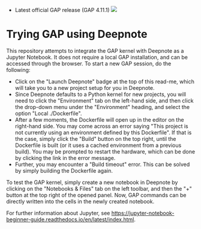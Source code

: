 - Latest official GAP release (GAP 4.11.1) [<img src="https://deepnote.com/buttons/launch-in-deepnote-white-small.svg">](https://deepnote.com/launch?url=https%3A%2F%2Fgithub.com%2FZachNewbery%2Ftry-gap-in-deepnote)
# Trying GAP using Deepnote
This repository attempts to integrate the GAP kernel with Deepnote as a Jupyter Notebook. It does not require a local GAP installation, and can be accessed through the browser. To start a new GAP session, do the following:
- Click on the "Launch Deepnote" badge at the top of this read-me, which will take you to a new project setup for you in Deepnote.
- Since Deepnote defaults to a Python kernel for new projects, you will need to click the "Environment" tab on the left-hand side, and then click the drop-down menu under the "Environment" heading, and select the option "Local ./Dockerfile".
- After a few moments, the Dockerfile will open up in the editor on the right-hand side. You may come across an error saying "This project is not currently using an environment defined by this Dockerfile". If that is the case, simply click the "Build" button on the top right, until the Dockerfile is built (or it uses a cached environment from a previous build). You may be prompted to restart the hardware, which can be done by clicking the link in the error message.
- Further, you may encounter a "Build timeout" error. This can be solved by simply building the Dockerfile again.

To test the GAP kernel, simply create a new notebook in Deepnote by clicking on the "Notebooks & Files" tab on the left toolbar, and then the "+" button at the top right of the opened panel. Now, GAP commands can be directly written into the cells in the newly created notebook.

For further information about Jupyter, see https://jupyter-notebook-beginner-guide.readthedocs.io/en/latest/index.html.
